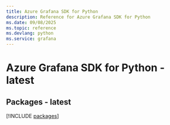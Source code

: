```yaml
---
title: Azure Grafana SDK for Python
description: Reference for Azure Grafana SDK for Python
ms.date: 09/08/2025
ms.topic: reference
ms.devlang: python
ms.service: grafana
---
```

# Azure Grafana SDK for Python - latest
## Packages - latest
[!INCLUDE [packages](grafana-index.md)]